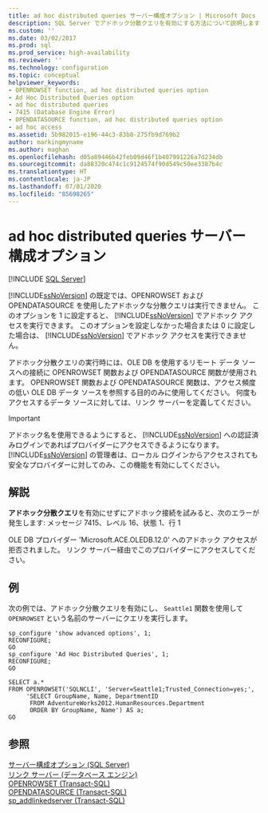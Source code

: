 ```yaml
---
title: ad hoc distributed queries サーバー構成オプション | Microsoft Docs
description: SQL Server でアドホック分散クエリを有効にする方法について説明します。 その後、OPENROWSET および OPENDATASOURCE を使用して、リモートの OLE DB データ ソースに接続できます。
ms.custom: ''
ms.date: 03/02/2017
ms.prod: sql
ms.prod_service: high-availability
ms.reviewer: ''
ms.technology: configuration
ms.topic: conceptual
helpviewer_keywords:
- OPENROWSET function, ad hoc distributed queries option
- Ad Hoc Distributed Queries option
- ad hoc distributed queries
- 7415 (Database Engine Error)
- OPENDATASOURCE function, ad hoc distributed queries option
- ad hoc access
ms.assetid: 5b982015-e196-44c3-83b8-275fb9d769b2
author: markingmyname
ms.author: maghan
ms.openlocfilehash: d05a89446b42feb09d46f1b407991226a7d234db
ms.sourcegitcommit: da88320c474c1c9124574f90d549c50ee3387b4c
ms.translationtype: HT
ms.contentlocale: ja-JP
ms.lasthandoff: 07/01/2020
ms.locfileid: "85698265"
---
```

# <a name="ad-hoc-distributed-queries-server-configuration-option"></a>ad hoc distributed queries サーバー構成オプション
 [!INCLUDE [SQL Server](../../includes/applies-to-version/sqlserver.md)]

  [!INCLUDE[ssNoVersion](../../includes/ssnoversion-md.md)] の既定では、OPENROWSET および OPENDATASOURCE を使用したアドホックな分散クエリは実行できません。 このオプションを 1 に設定すると、 [!INCLUDE[ssNoVersion](../../includes/ssnoversion-md.md)] でアドホック アクセスを実行できます。 このオプションを設定しなかった場合または 0 に設定した場合は、 [!INCLUDE[ssNoVersion](../../includes/ssnoversion-md.md)] でアドホック アクセスを実行できません。  
  
 アドホック分散クエリの実行時には、OLE DB を使用するリモート データ ソースへの接続に OPENROWSET 関数および OPENDATASOURCE 関数が使用されます。 OPENROWSET 関数および OPENDATASOURCE 関数は、アクセス頻度の低い OLE DB データ ソースを参照する目的のみに使用してください。 何度もアクセスするデータ ソースに対しては、リンク サーバーを定義してください。  
  
> [!IMPORTANT]  
>  アドホック名を使用できるようにすると、 [!INCLUDE[ssNoVersion](../../includes/ssnoversion-md.md)] への認証済みログインであればプロバイダーにアクセスできるようになります。 [!INCLUDE[ssNoVersion](../../includes/ssnoversion-md.md)] の管理者は、ローカル ログインからアクセスされても安全なプロバイダーに対してのみ、この機能を有効にしてください。  
  
## <a name="remarks"></a>解説  
 **アドホック分散クエリ**を有効にせずにアドホック接続を試みると、次のエラーが発生します: メッセージ 7415、レベル 16、状態 1、行 1  
  
 OLE DB プロバイダー 'Microsoft.ACE.OLEDB.12.0' へのアドホック アクセスが拒否されました。 リンク サーバー経由でこのプロバイダーにアクセスしてください。  
  
## <a name="examples"></a>例  
 次の例では、アドホック分散クエリを有効にし、 `Seattle1` 関数を使用して `OPENROWSET` という名前のサーバーにクエリを実行します。  
  
```  
sp_configure 'show advanced options', 1;  
RECONFIGURE;
GO 
sp_configure 'Ad Hoc Distributed Queries', 1;  
RECONFIGURE;  
GO  
  
SELECT a.*  
FROM OPENROWSET('SQLNCLI', 'Server=Seattle1;Trusted_Connection=yes;',  
     'SELECT GroupName, Name, DepartmentID  
      FROM AdventureWorks2012.HumanResources.Department  
      ORDER BY GroupName, Name') AS a;  
GO  
```  
  
## <a name="see-also"></a>参照  
 [サーバー構成オプション &#40;SQL Server&#41;](../../database-engine/configure-windows/server-configuration-options-sql-server.md)   
 [リンク サーバー &#40;データベース エンジン&#41;](../../relational-databases/linked-servers/linked-servers-database-engine.md)   
 [OPENROWSET &#40;Transact-SQL&#41;](../../t-sql/functions/openrowset-transact-sql.md)   
 [OPENDATASOURCE &#40;Transact-SQL&#41;](../../t-sql/functions/opendatasource-transact-sql.md)   
 [sp_addlinkedserver &#40;Transact-SQL&#41;](../../relational-databases/system-stored-procedures/sp-addlinkedserver-transact-sql.md)  
  
  
